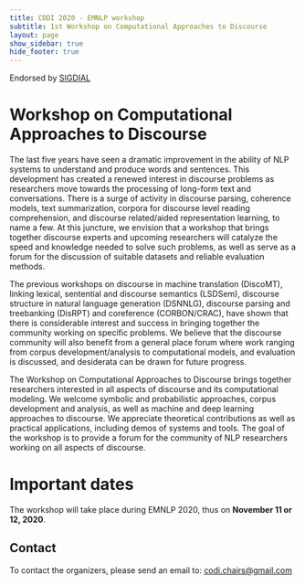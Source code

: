 ```yaml
---
title: CODI 2020 - EMNLP workshop
subtitle: 1st Workshop on Computational Approaches to Discourse
layout: page
show_sidebar: true
hide_footer: true
---
```


Endorsed by [SIGDIAL](https://www.sigdial.org/)

# Workshop on Computational Approaches to Discourse

The last five years have seen a dramatic improvement in the ability of NLP systems to understand and produce words and sentences. This development has created a renewed interest in discourse problems as researchers move towards the processing of long-form text and conversations. There is a surge of activity in discourse parsing, coherence models, text summarization, corpora for discourse level reading comprehension, and discourse related/aided representation learning, to name a few.  At this juncture, we envision that a workshop that brings together discourse experts and upcoming researchers will catalyze the speed and knowledge needed to solve such problems, as well as serve as a forum for the discussion of suitable datasets and reliable evaluation methods. 

The previous workshops on discourse in machine translation (DiscoMT), linking lexical, sentential and discourse semantics (LSDSem), discourse structure in natural language generation (DSNNLG), discourse parsing and treebanking (DisRPT) and coreference (CORBON/CRAC), have shown that there is considerable interest and success in bringing together the community working on specific problems. We believe that the discourse community will also benefit from a general place forum where work ranging from corpus development/analysis to computational models, and evaluation is discussed, and desiderata can be drawn for future progress. 

The Workshop on Computational Approaches to Discourse brings together researchers interested in all aspects of discourse and its computational modeling. We welcome symbolic and probabilistic approaches, corpus development and analysis, as well as machine and deep learning approaches to discourse. We appreciate theoretical contributions as well as practical applications, including demos of systems and tools. The goal of the workshop is to provide a forum for the community of NLP researchers working on all aspects of discourse. 

# Important dates

The workshop will take place during EMNLP 2020, thus on **November 11 or 12, 2020**.


## Contact

To contact the organizers, please send an email to:
[codi.chairs@gmail.com](codi.chairs@gmail.com)